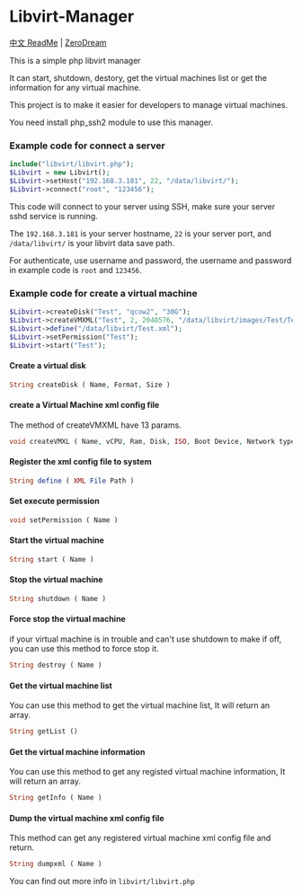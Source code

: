 # Libvirt-Manager

[中文 ReadMe](README_ZH.md) | [ZeroDream](https://www.zerodream.net/)

This is a simple php libvirt manager

It can start, shutdown, destory, get the virtual machines list or get the information for any virtual machine.

This project is to make it easier for developers to manage virtual machines.

You need install php_ssh2 module to use this manager.

### Example code for connect a server

```php
include("libvirt/libvirt.php");
$Libvirt = new Libvirt();
$Libvirt->setHost("192.168.3.181", 22, "/data/libvirt/");
$Libvirt->connect("root", "123456");
```
This code will connect to your server using SSH, make sure your server sshd service is running.

The `192.168.3.181` is your server hostname, `22` is your server port, and `/data/libvirt/` is your libvirt data save path.

For authenticate, use username and password, the username and password in example code is `root` and `123456`.

### Example code for create a virtual machine

```php
$Libvirt->createDisk("Test", "qcow2", "30G");
$Libvirt->createVMXML("Test", 2, 2048576, "/data/libvirt/images/Test/Test.qcow2", "/data/iso/CentOS-7-x86_64-Minimal-1804.iso", "cdrom", "network", "default", $Libvirt->randomMac(), "virbr0", 0, 0, 5902);
$Libvirt->define("/data/libvirt/Test.xml");
$Libvirt->setPermission("Test");
$Libvirt->start("Test");
```
#### Create a virtual disk
```php
String createDisk ( Name, Format, Size )
```
#### create a Virtual Machine xml config file
The method of createVMXML have 13 params.
```php
void createVMXL ( Name, vCPU, Ram, Disk, ISO, Boot Device, Network type, Network name, MAC Address, Network bridge, Bandwidth in, Bandwidth out, VNC Port )
```
#### Register the xml config file to system
```php
String define ( XML File Path )
```
#### Set execute permission
```php
void setPermission ( Name )
```
#### Start the virtual machine
```php
String start ( Name )
```
#### Stop the virtual machine
```php
String shutdown ( Name )
```
#### Force stop the virtual machine
if your virtual machine is in trouble and can't use shutdown to make if off, you can use this method to force stop it.
```php
String destroy ( Name )
```
#### Get the virtual machine list
You can use this method to get the virtual machine list, It will return an array.
```php
String getList ()
```
#### Get the virtual machine information
You can use this method to get any registed virtual machine information, It will return an array.
```php
String getInfo ( Name )
```
#### Dump the virtual machine xml config file
This method can get any registered virtual machine xml config file and return.
```php
String dumpxml ( Name )
```
You can find out more info in `libvirt/libvirt.php`
